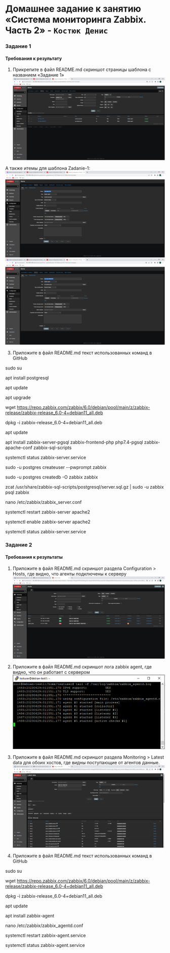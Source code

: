 # Домашнее задание к занятию «Система мониторинга Zabbix. Часть 2» - `Костюк Денис`

### Задание 1
#### Требования к результату 

1. Прикрепите в файл README.md скриншот страницы шаблона с названием «Задание 1»
   ![Скрин1](https://github.com/denniskostyuk/zabbix-2/blob/main/task-1_template.png)

А также итемы для шаблона Zadanie-1:
   ![Скрин2](https://github.com/denniskostyuk/zabbix-2/blob/main/task-1_item1.png)
   ![Скрин3](https://github.com/denniskostyuk/zabbix-2/blob/main/task-1_item2.png)
   
3. Приложите в файл README.md текст использованных команд в GitHub

sudo su

apt install postgresql

apt update

apt upgrade

wget https://repo.zabbix.com/zabbix/6.0/debian/pool/main/z/zabbix-release/zabbix-release_6.0-4+debian11_all.deb

dpkg -i zabbix-release_6.0-4+debian11_all.deb

apt update

apt install zabbix-server-pgsql zabbix-frontend-php php7.4-pgsql zabbix-apache-conf zabbix-sql-scripts

systemctl status zabbix-server.service

sudo -u postgres createuser --pwprompt zabbix

sudo -u postgres createdb -O zabbix zabbix

zcat /usr/share/zabbix-sql-scripts/postgresql/server.sql.gz | sudo -u zabbix psql zabbix

nano /etc/zabbix/zabbix_server.conf

systemctl restart zabbix-server apache2

systemctl enable zabbix-server apache2

systemctl status zabbix-server.service


### Задание 2

#### Требования к результаты 
1. Приложите в файл README.md скриншот раздела Configuration > Hosts, где видно, что агенты подключены к серверу
   ![Скрин1](https://github.com/denniskostyuk/zabbix-1/blob/main/Screen-21.png)
   
2. Приложите в файл README.md скриншот лога zabbix agent, где видно, что он работает с сервером
   ![Скрин2](https://github.com/denniskostyuk/zabbix-1/blob/main/Screen-22.png)
   
3. Приложите в файл README.md скриншот раздела Monitoring > Latest data для обоих хостов, где видны поступающие от агентов данные.
   ![Скрин3](https://github.com/denniskostyuk/zabbix-1/blob/main/Screen-23.png)
   
4. Приложите в файл README.md текст использованных команд в GitHub

sudo su

wget https://repo.zabbix.com/zabbix/6.0/debian/pool/main/z/zabbix-release/zabbix-release_6.0-4+debian11_all.deb

dpkg -i zabbix-release_6.0-4+debian11_all.deb

apt update

apt install zabbix-agent

nano /etc/zabbix/zabbix_agentd.conf

systemctl restart zabbix-agent.service

systemctl status zabbix-agent.service
